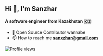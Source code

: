 <h2 align="left">Hi 👋, I'm Sanzhar</h2>
<h4 align="left">A software engineer from Kazakhstan 🇰🇿</h4>

- 📂 Open Source Contributor wannabe
- 📫 How to reach me **sanxzhar@gmail.com**


![Profile views](https://komarev.com/ghpvc/?username=sanxzhar&color=ca054d)
